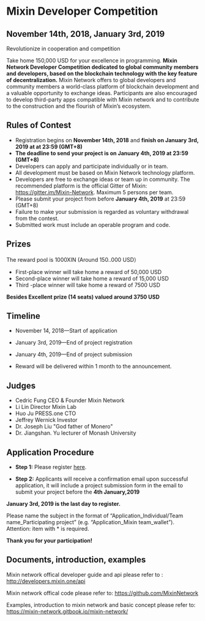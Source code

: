 # Mixin Developer Competition
## November 14th, 2018, January 3rd, 2019


Revolutionize in cooperation and competition

Take home 150,000 USD for your excellence in programming.
**Mixin Network Developer Competition dedicated to global community members and developers, based on the blockchain technology with the key feature of decentralization.** Mixin Network offers to global developers and community members a world-class platform of blockchain development and a valuable opportunity to exchange ideas. Participants are also encouraged to develop third-party apps compatible with Mixin network and to contribute to the construction and the flourish of Mixin’s ecosystem.



## Rules of Contest

* Registration begins on **November 14th, 2018** and **finish on January 3rd, 2019 at at 23:59 (GMT+8)**
*  **The deadline to send your project is on January 4th, 2019 at 23:59 (GMT+8)**
*  Developers can apply and participate individually or in team.
* All development must be based on Mixin Network technology platform.
*  Developers are free to exchange ideas or team up in community. The recommended platform is the official Gitter of Mixin: https://gitter.im/Mixin-Network. Maximum 5 persons per team.
* Please submit your project from before **January 4th, 2019** at 23:59 (GMT+8)
* Failure to make your submission is regarded as voluntary withdrawal from the contest.
*  Submitted work must include an operable program and code.

## Prizes
The reward pool is 1000XIN (Around 150..000 USD）

* First-place winner will take home a reward of 50,000 USD
* Second-place winner will take home a reward of 15,000 USD
* Third -place winner will take home a reward of 7500 USD

	
**Besides Excellent prize (14 seats) valued around 3750 USD**



## Timeline
* November 14, 2018—Start of application

* January 3rd, 2019—End of project registration

* January 4th, 2019—End of project submission

* Reward will be delivered within 1 month to the announcement.



## Judges

* Cedric Fung CEO & Founder Mixin Network
* Li Lin Director Mixin Lab 
* Huo Ju PRESS.one CTO
* Jeffrey Wernick Investor
* Dr. Joseph Liu "God father of Monero" 
* Dr. Jiangshan. Yu lecturer of Monash University


## Application Procedure


* **Step 1:** Please register [here](http://mixinnetwork.mikecrm.com/9I9ViN8).


* **Step 2:** Applicants will receive a confirmation email upon successful application, it will include a project submission form in the email to submit your project before the **4th January,2019**

 **January 3rd, 2019 is the last day to register.**
  
Please name the subject in the format of “Application_Individual/Team name_Participating project” (e.g. “Application_Mixin team_wallet”).
Attention: item with * is required. 


  **Thank you for your participation!**


## Documents, introduction, examples
Mixin network offical developer guide and api please refer to : http://developers.mixin.one/api

Mixin network offical code please refer to: https://github.com/MixinNetwork 

Examples, introduction to mixin network and basic concept please refer to: https://mixin-network.gitbook.io/mixin-network/




